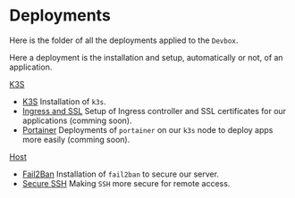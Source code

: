 # Deployments

Here is the folder of all the deployments applied to the `Devbox`.

Here a deployment is the installation and setup, automatically or not, of an application.

[K3S](k3s/)
- [K3S](k3s/installation/README.md) Installation of `k3s`.
- [Ingress and SSL](k3s/) Setup of Ingress controller and SSL certificates for our applications (comming soon).
- [Portainer](k3s/) Deployments of `portainer` on our `k3s` node to deploy apps more easily (comming soon).

[Host](host/)
- [Fail2Ban](host/fail2ban/README.md) Installation of `fail2ban` to secure our server.
- [Secure SSH](host/secure_ssh/README.md) Making `SSH` more secure for remote access.